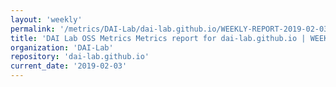 ```yaml
---
layout: 'weekly'
permalink: '/metrics/DAI-Lab/dai-lab.github.io/WEEKLY-REPORT-2019-02-03'
title: 'DAI Lab OSS Metrics Metrics report for dai-lab.github.io | WEEKLY-REPORT-2019-02-03'
organization: 'DAI-Lab'
repository: 'dai-lab.github.io'
current_date: '2019-02-03'
---
```

